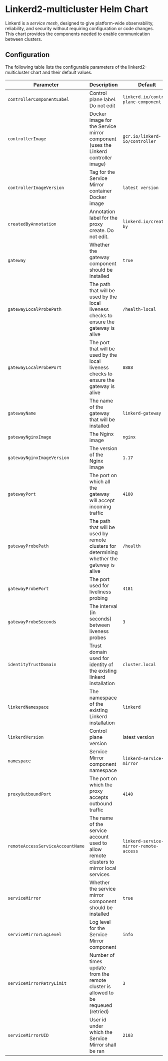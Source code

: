 
# Linkerd2-multicluster Helm Chart

Linkerd is a *service mesh*, designed to give platform-wide observability,
reliability, and security without requiring configuration or code changes. This
chart provides the components needed to enable communication between clusters.

## Configuration

The following table lists the configurable parameters of the
linkerd2-multicluster chart and their default values.

| Parameter                       | Description                                                                                 | Default                               |
|---------------------------------|---------------------------------------------------------------------------------------------|---------------------------------------|
|`controllerComponentLabel`       | Control plane label. Do not edit                                                            |`linkerd.io/control-plane-component`   |
|`controllerImage`                | Docker image for the Service mirror component (uses the Linkerd controller image)           |`gcr.io/linkerd-io/controller`         |
|`controllerImageVersion`         | Tag for the Service Mirror container Docker image                                           |`latest version`                       |
|`createdByAnnotation`            | Annotation label for the proxy create. Do not edit.                                         |`linkerd.io/created-by`                |
|`gateway`                        | Whether the gateway component should be installed                                           |`true`                                 |
|`gatewayLocalProbePath`          | The path that will be used by the local liveness checks to ensure the gateway is alive      |`/health-local`                        |
|`gatewayLocalProbePort`          | The port that will be used by the local liveness checks to ensure the gateway is alive      |`8888`                                 |
|`gatewayName`                    | The name of the gateway that will be installed                                              |`linkerd-gateway`                      |
|`gatewayNginxImage`              | The Nginx image                                                                             |`nginx`                                |
|`gatewayNginxImageVersion`       | The version of the Nginx image                                                              |`1.17`                                 |
|`gatewayPort`                    | The port on which all the gateway will accept incoming traffic                              |`4180`                                 |
|`gatewayProbePath`               | The path that will be used by remote clusters for determining whether the gateway is alive  |`/health`                              |
|`gatewayProbePort`               | The port used for liveliness probing                                                        |`4181`                                 |
|`gatewayProbeSeconds`            | The interval (in seconds) between liveness probes                                           |`3`                                    |
|`identityTrustDomain`            | Trust domain used for identity of the existing linkerd installation                         |`cluster.local`                        |
|`linkerdNamespace`               | The namespace of the existing Linkerd installation                                          |`linkerd`                              |
| `linkerdVersion`                | Control plane version                                                                       | latest version                        |
|`namespace`                      | Service Mirror component namespace                                                          |`linkerd-service-mirror`               |
|`proxyOutboundPort`              | The port on which the proxy accepts outbound traffic                                        |`4140`                                 |
|`remoteAccessServiceAccountName` | The name of the service account used to allow remote clusters to mirror local services      |`linkerd-service-mirror-remote-access` |
|`serviceMirror`                  | Whether the service mirror component should be installed                                    |`true`                                 |
|`serviceMirrorLogLevel`          | Log level for the Service Mirror component                                                  |`info`                                 |
|`serviceMirrorRetryLimit`        | Number of times update from the remote cluster is allowed to be requeued (retried)          |`3`                                    |
|`serviceMirrorUID`               | User id under which the Service Mirror shall be ran                                         |`2103`                                 |
